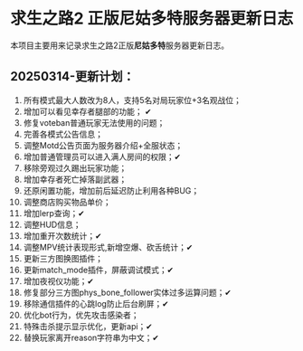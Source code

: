 # 求生之路2 正版尼姑多特服务器更新日志

本项目主要用来记录求生之路2正版**尼姑多特**服务器更新日志。

## 20250314-更新计划：

1. 所有模式最大人数改为8人，支持5名对局玩家位+3名观战位；  
2. 增加可以看见幸存者腿部的功能； ✔ 
3. 修复voteban普通玩家无法使用的问题；  
4. 完善各模式公告信息；  
5. 调整Motd公告页面为服务器介绍+全服状态；  
6. 增加普通管理员可以进入满人房间的权限；✔
7. 移除旁观过久踢出玩家功能；  
8. 增加幸存者死亡掉落副武器；  
9. 还原闲置功能，增加前后延迟防止利用各种BUG；  
10. 调整商店购买物品单价；  
11. 增加lerp查询；✔  
12. 调整HUD信息；
13. 增加重开次数统计；✔
14. 调整MPV统计表现形式,新增空爆、砍舌统计；✔
15. 更新三方图换图插件；
16. 更新match_mode插件，屏蔽调试模式；✔
17. 增加夜视仪功能；✔
18. 修复部分三方图phys_bone_follower实体过多运算问题；✔
19. 移除通信插件的心跳log防止后台刷屏；✔
20. 优化bot行为，优先攻击感染者；
21. 特殊击杀提示显示优化，更新api；✔
22. 替换玩家离开reason字符串为中文；✔